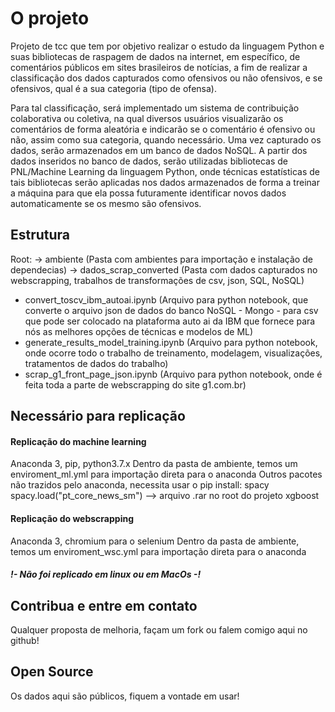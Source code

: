 # O projeto
Projeto de tcc que tem por objetivo realizar o estudo da linguagem Python e suas
bibliotecas de raspagem de dados na internet, em específico, de comentários públicos em sites
brasileiros de notícias, a fim de realizar a classificação dos dados capturados como ofensivos
ou não ofensivos, e se ofensivos, qual é a sua categoria (tipo de ofensa).

Para tal classificação, será implementado um sistema de contribuição colaborativa ou
coletiva, na qual diversos usuários visualizarão os comentários de forma aleatória e indicarão
se o comentário é ofensivo ou não, assim como sua categoria, quando necessário. Uma vez
capturado os dados, serão armazenados em um banco de dados NoSQL.
A partir dos dados inseridos no banco de dados, serão utilizadas bibliotecas de
PNL/Machine Learning da linguagem Python, onde técnicas estatísticas de tais bibliotecas
serão aplicadas nos dados armazenados de forma a treinar a máquina para que ela possa
futuramente identificar novos dados automaticamente se os mesmo são ofensivos.

## Estrutura
Root:
  -> ambiente (Pasta com ambientes para importação e instalação de dependecias)
  -> dados_scrap_converted (Pasta com dados capturados no webscrapping, trabalhos de transformações de csv, json, SQL, NoSQL)
  - convert_toscv_ibm_autoai.ipynb (Arquivo para python notebook, que converte o arquivo json de dados do banco NoSQL - Mongo - para csv que pode ser colocado na plataforma auto ai da IBM que fornece para nós as melhores opções de técnicas e modelos de ML)
  - generate_results_model_training.ipynb (Arquivo para python notebook, onde ocorre todo o trabalho de treinamento, modelagem, visualizações, tratamentos de dados do trabalho)
  - scrap_g1_front_page_json.ipynb (Arquivo para python notebook, onde é feita toda a parte de webscrapping do site g1.com.br)

## Necessário para replicação

#### Replicação do machine learning
Anaconda 3, pip, python3.7.x
Dentro da pasta de ambiente, temos um enviroment_ml.yml para importação direta para o anaconda
Outros pacotes não trazidos pelo anaconda, necessita usar o pip install:
spacy
spacy.load("pt_core_news_sm") --> arquivo .rar no root do projeto
xgboost

#### Replicação do webscrapping
Anaconda 3, chromium para o selenium
Dentro da pasta de ambiente, temos um enviroment_wsc.yml para importação direta para o anaconda

##### !- Não foi replicado em linux ou em MacOs -!

## Contribua e entre em contato
Qualquer proposta de melhoria, façam um fork ou falem comigo aqui no github!

## Open Source
Os dados aqui são públicos, fiquem a vontade em usar!
